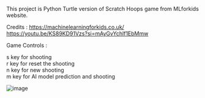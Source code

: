 This project is Python Turtle version of Scratch Hoops game from MLforkids website.

Credits : https://machinelearningforkids.co.uk/  
https://youtu.be/KS89KD91Vzs?si=mAyGvYchlf1EbMmw

Game Controls :

s key for shooting  
r key for reset the shooting  
n key for new shooting  
m key for AI model prediction and shooting

![image](https://github.com/erhan3861/Python-Turtle-Version-of-Hoops-Game/assets/71086723/236bd093-de63-4ea3-84fd-2c390993e171)
